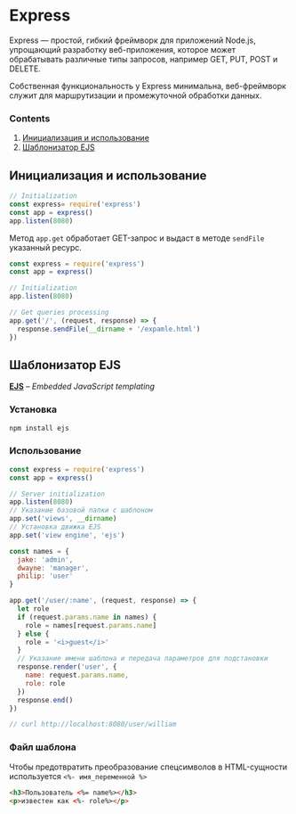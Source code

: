 # Express

Express — простой, гибкий фреймворк для приложений Node.js, упрощающий разработку веб-приложения, которое может обрабатывать различные типы запросов, например GET, PUT, POST и DELETE.

Собственная функциональность у Express минимальна, веб-фреймворк служит для маршрутизации и промежуточной обработки данных.

### Contents

1. [Инициализация и использование](#Инициализация-и-использование)
2. [Шаблонизатор EJS](#Шаблонизатор-EJS)

## Инициализация и использование

```javascript
// Initialization
const express= require('express')
const app = express()
app.listen(8080)
```

Метод `app.get` обработает GET-запрос и выдаст в методе `sendFile` указанный ресурс.

```javascript
const express = require('express')
const app = express()

// Initialization
app.listen(8080)

// Get queries processing
app.get('/', (request, response) => {
  response.sendFile(__dirname + '/expamle.html')
})
```

## Шаблонизатор EJS
[**EJS**](https://github.com/mde/ejs#readme) – *Embedded JavaScript templating*

### Установка
```bash
npm install ejs
```

### Использование

```javascript
const express = require('express')
const app = express()

// Server initialization
app.listen(8080)
// Указание базовой папки с шаблоном
app.set('views', __dirname)
// Установка движка EJS
app.set('view engine', 'ejs')

const names = {
  jake: 'admin',
  dwayne: 'manager',
  philip: 'user'
}

app.get('/user/:name', (request, response) => {
  let role
  if (request.params.name in names) {
    role = names[request.params.name]
  } else {
    role = '<i>guest</i>'
  }
  // Указание имени шаблона и передача параметров для подстановки
  response.render('user', {
    name: request.params.name,
    role: role
  })
  response.end()
})

// curl http://localhost:8080/user/william

```

### Файл шаблона

Чтобы предотвратить преобразование
спецсимволов в HTML-сущности
используется `<%- имя_переменной %>`

```html
<h3>Пользователь <%= name%></h3>
<p>известен как <%- role%></p>
```
